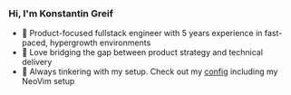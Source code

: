 ### Hi, I'm Konstantin Greif
- 🏢 Product-focused fullstack engineer with 5 years experience in fast-paced, hypergrowth environments
- 💭 Love bridging the gap between product strategy and technical delivery
- 🧪 Always tinkering with my setup. Check out my [config](https://github.com/kongreif/.cfg) including my NeoVim setup
